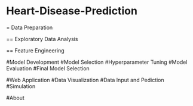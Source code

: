 # Heart-Disease-Prediction
 
= Data Preparation


== Exploratory Data Analysis

== Feature Engineering

#Model Development
#Model Selection
#Hyperparameter Tuning
#Model Evaluation
#Final Model Selection 

#Web Application
#Data Visualization
#Data Input and Pediction
#Simulation

#About
